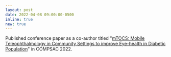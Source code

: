 ```yaml
---
layout: post
date: 2022-04-08 09:00:00-0500
inline: true
new: true
---
```


Published conference paper as a co-author titled "<u>mTOCS: Mobile Teleophthalmology in Community Settings to improve Eye-health in Diabetic Population</u>" in COMPSAC 2022.
